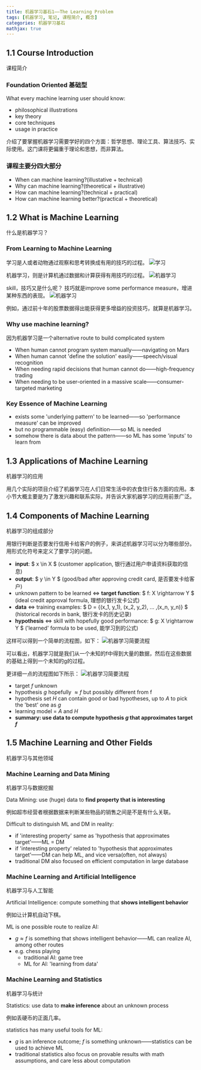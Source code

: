 ```yaml
---
title: 机器学习基石1——The Learning Problem
tags: [机器学习, 笔记, 课程简介, 概念]
categories: 机器学习基石
mathjax: true
---
```

## 1.1 Course Introduction

课程简介

### Foundation Oriented 基础型

What every machine learning user should know:
- philosophical illustrations
- key theory
- core techniques
- usage in practice

介绍了要掌握机器学习需要学好的四个方面：哲学思想、理论工具、算法技巧、实际使用。这门课将更偏重于理论和思想，而非算法。

### 课程主要分四大部分
- When can machine learning?(illustative + technical)
- Why can machine learning?(theoretical + illustrative)
- How can machine learning?(technical + practical)
- How can machine learning better?(practical + theoretical)

## 1.2 What is Machine Learning

什么是机器学习？

### From Learning to Machine Learning

学习是人或者动物通过观察和思考转换成有用的技巧的过程。
![学习](http://ow5t5k2fx.bkt.clouddn.com/1.1-learning.png)

机器学习，则是计算机通过数据和计算获得有用技巧的过程。
![机器学习](http://ow5t5k2fx.bkt.clouddn.com/1.2-machine_learning.png)

skill，技巧又是什么呢？
技巧就是improve some performance measure，增进某种东西的表现。
![机器学习](http://ow5t5k2fx.bkt.clouddn.com/1.3-skill.png)

例如，通过前十年的股票数据得出能获得更多增益的投资技巧，就算是机器学习。

### Why use machine learning?

因为机器学习是一个alternative route to build complicated system
- When human cannot program system manually——navigating on Mars
- When human cannot 'define the solution' easily——speech/visual recognition
- When needing rapid decisions that human cannot do——high-frequency trading
- When needing to be user-oriented in a massive scale——consumer-targeted marketing

### Key Essence of Machine Learning

- exists some 'underlying pattern' to be learned——so 'performance measure' can be improved
- but no programmable (easy) definition——so ML is needed
- somehow there is data about the pattern——so ML has some 'inputs' to learn from

## 1.3 Applications of Machine Learning

机器学习的应用

用几个实际的项目介绍了机器学习在人们日常生活中的衣食住行各方面的应用。本小节大概主要是为了激发兴趣和联系实际，并告诉大家机器学习的应用前景广泛。

## 1.4 Components of Machine Learning

机器学习的组成部分

用银行判断是否要发行信用卡给客户的例子，来讲述机器学习可以分为哪些部分。用形式化符号来定义了要学习的问题。

- **input**: $ x \in X $ (customer application, 银行通过用户申请资料获取的信息)
- **output**: $ y \in Y $ (good/bad after approving credit card, 是否要发卡给客户)
- unknown pattern to be learned <=> **target function**: $ f: X \rightarrow Y $ (ideal credit approval formula, 理想的银行发卡公式)
- **data** <=> training examples: $ D = \{(x_1, y_1), (x_2, y_2), ... ,(x_n, y_n)\} $ (historical records in bank, 银行发卡的历史记录)
- **hypothesis** <=> skill with hopefully good performance: $ g: X \rightarrow Y $ ('learned' formula to be used, 能学习到的公式)

这样可以得到一个简单的流程图，如下：
![机器学习简要流程](http://ow5t5k2fx.bkt.clouddn.com/1.4-simple_flow.png)

可以看出，机器学习就是我们从一个未知的f中得到大量的数据，然后在这些数据的基础上得到一个未知的g的过程。

更详细一点的流程图如下所示：
![机器学习简要流程](http://ow5t5k2fx.bkt.clouddn.com/1.5-detail_flow.png)

- target $f$ unknown
- hypothesis $g$ hopefully $\approx f$ but possibly different from f
- hypothesis set $H$ can contain good or bad hypotheses, up to $A$ to pick the 'best' one as $g$
- learning model = $A$ and $H$
- **summary: use data to compute hypothesis $g$ that approximates target $f$**

## 1.5 Machine Learning and Other Fields

机器学习与其他领域

### Machine Learning and Data Mining

机器学习与数据挖掘

Data Mining: use (huge) data to **find property that is interesting**

例如超市经营者根据数据来判断某些物品的销售之间是不是有什么关联。

Difficult to distinguish ML and DM in reality:
- if 'interesting property' same as 'hypothesis that approximates target'——ML = DM
- if 'interesting property' related to 'hypothesis that approximates target'——DM can help ML, and vice versa(often, not always)
- traditional DM also focused on efficient computation in large database

### Machine Learning and Artificial Intelligence

机器学习与人工智能

Artificial Intelligence: compute something that **shows intelligent behavior**

例如让计算机自动下棋。

ML is one possible route to realize AI:
- $g \approx f$ is something that shows intelligent behavior——ML can realize AI, among other routes
- e.g. chess playing
    - traditional AI: game tree
    - ML for AI: 'learning from data'

### Machine Learning and Statistics

机器学习与统计

Statistics: use data to **make inference** about an unknown process

例如丢硬币的正面几率。

statistics has many useful tools for ML:
- $g$ is an inference outcome; $f$ is something unknown——statistics can be used to achieve ML
- traditional statistics also focus on provable results with math assumptions, and care less about computation
